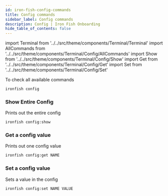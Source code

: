 ```yaml
---
id: iron-fish-config-commands
title: Config commands
sidebar_label: Config commands
description: Config | Iron Fish Onboarding
hide_table_of_contents: false
---
```

import Terminal from '../../src/theme/components/Terminal/Terminal'
import AllCommands from '../../src/theme/components/Terminal/Config/AllCommands'
import Show from '../../src/theme/components/Terminal/Config/Show'
import Get from '../../src/theme/components/Terminal/Config/Get'
import Set from '../../src/theme/components/Terminal/Config/Set'


To check all available commands
```sh
ironfish config
```
<Terminal command={AllCommands} />

### Show Entire Config
Prints out the entire config
```sh
ironfish config:show
```
<Terminal command={Show} />

### Get a config value
Prints out one config value
```sh
ironfish config:get NAME
```
<Terminal command={Get} />

### Set a config value
Sets a value in the config
```sh
ironfish config:set NAME VALUE
```
<Terminal command={Set} />
